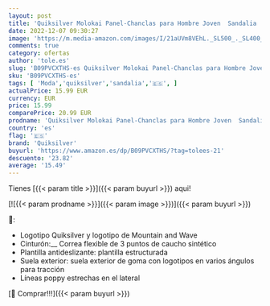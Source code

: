 ```yaml
---
layout: post
title: 'Quiksilver Molokai Panel-Chanclas para Hombre Joven  Sandalia  Negro  Naranja y Azul  39 EU'
date: 2022-12-07 09:30:27
image: 'https://m.media-amazon.com/images/I/21aUVm8VEhL._SL500_._SL400_.jpg'
comments: true
category: ofertas
author: 'tole.es'
slug: 'B09PVCXTHS-es Quiksilver Molokai Panel-Chanclas para Hombre Joven...'
sku: 'B09PVCXTHS-es'
tags: [ 'Moda','quiksilver','sandalia','🇪🇸', ]
actualPrice: 15.99 EUR
currency: EUR
price: 15.99
comparePrice: 20.99 EUR
prodname: 'Quiksilver Molokai Panel-Chanclas para Hombre Joven  Sandalia  Negro  Naranja y Azul  39 EU'
country: 'es'
flag: '🇪🇸'
brand: 'Quiksilver'
buyurl: 'https://www.amazon.es/dp/B09PVCXTHS/?tag=tolees-21'
descuento: '23.82'
average: '15.49'
---
```


Tienes [{{< param title >}}]({{< param buyurl >}}) aqui!

[![{{< param prodname >}}]({{< param image >}})]({{< param buyurl >}})

🔎:

- Logotipo Quiksilver y logotipo de Mountain and Wave
- Cinturón:__ Correa flexible de 3 puntos de caucho sintético
- Plantilla antideslizante: plantilla estructurada
- Suela exterior: suela exterior de goma con logotipos en varios ángulos para tracción
- Líneas poppy estrechas en el lateral

[🛒 Comprar!!!]({{< param buyurl >}})
